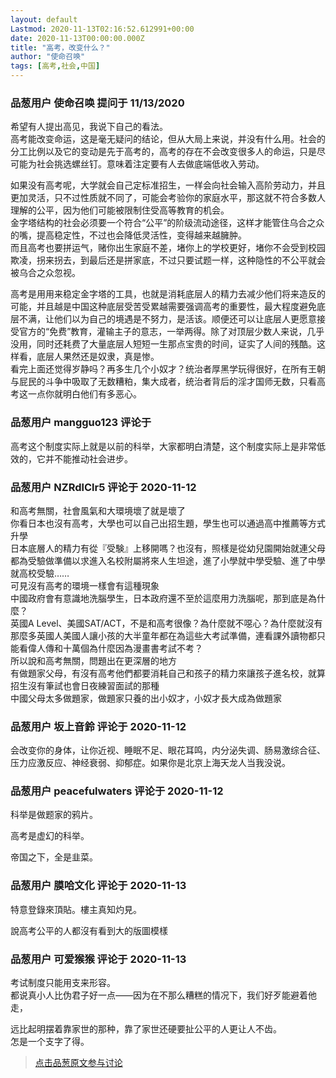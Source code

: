 ```yaml
---
layout: default
Lastmod: 2020-11-13T02:16:52.612991+00:00
date: 2020-11-13T00:00:00.000Z
title: "高考，改变什么？"
author: "使命召唤"
tags: [高考,社会,中国]
---
```



### 品葱用户 **使命召唤** 提问于 11/13/2020
    
希望有人提出高见，我说下自己的看法。  
高考能改变命运，这是毫无疑问的结论，但从大局上来说，并没有什么用。社会的分工比例以及它的变动是先于高考的，高考的存在不会改变很多人的命运，只是尽可能为社会挑选螺丝钉。意味着注定要有人去做底端低收入劳动。  
  
如果没有高考呢，大学就会自己定标准招生，一样会向社会输入高阶劳动力，并且更加灵活，只不过性质就不同了，可能会考验你的家庭水平，那这就不符合多数人理解的公平，因为他们可能被限制住受高等教育的机会。  
金字塔结构的社会必须要一个符合“公平”的阶级流动途径，这样才能管住乌合之众的嘴，提高稳定性，不过也会降低灵活性，变得越来越臃肿。  
而且高考也要拼运气，赌你出生家庭不差，堵你上的学校更好，堵你不会受到校园欺凌，拐来拐去，到最后还是拼家底，不过只要试题一样，这种隐性的不公平就会被乌合之众忽视。  
  
高考是用用来稳定金字塔的工具，也就是消耗底层人的精力去减少他们将来造反的可能，并且越是中国这种底层受苦受累越需要强调高考的重要性，最大程度避免底层不满，让他们以为自己的境遇是不努力，是活该。顺便还可以让底层人更愿意接受官方的“免费”教育，灌输主子的意志，一举两得。除了对顶层少数人来说，几乎没用，同时还耗费了大量底层人短短一生那点宝贵的时间，证实了人间的残酷。这样看，底层人果然还是奴隶，真是惨。  
看完上面还觉得岁静吗？再多生几个小奴才？统治者厚黑学玩得很好，在所有王朝与屁民的斗争中吸取了无数糟粕，集大成者，统治者背后的淫才国师无数，只看高考这一点你就明白他们有多恶心。
    
                

### 品葱用户 **mangguo123** 评论于 
        
高考这个制度实际上就是以前的科举，大家都明白清楚，这个制度实际上是非常低效的，它并不能推动社会进步。
        
                

### 品葱用户 **NZRdlClr5** 评论于 2020-11-12
        
和高考無關，社會風氣和大環境壞了就是壞了  
你看日本也沒有高考，大學也可以自己出招生題，學生也可以通過高中推薦等方式升學  
日本底層人的精力有從『受験』上移開嗎？也沒有，照樣是從幼兒園開始就連父母都為受驗做準備以求進入名校附屬將來人生坦途，進了小學就中學受驗、進了中學就高校受驗……  
可見沒有高考的環境一樣會有這種現象  
中國政府會有意識地洗腦學生，日本政府還不至於這麼用力洗腦呢，那到底是為什麼？  
英國A Level、美國SAT/ACT，不是和高考很像？為什麼就不噁心？為什麼就沒有那麼多英國人美國人讓小孩的大半童年都在為這些大考試準備，連看課外讀物都只能看偉人傳和十萬個為什麼因為漫畫書考試不考？  
所以說和高考無關，問題出在更深層的地方  
有做題家父母，有沒有高考他們都要消耗自己和孩子的精力來讓孩子進名校，就算招生沒有筆試也會日夜練習面試的那種  
中國父母太多做題家，做題家只養的出小奴才，小奴才長大成為做題家
        
                

### 品葱用户 **坂上音鈴** 评论于 2020-11-12
        
会改变你的身体，让你近视、睡眠不足、眼花耳鸣，内分泌失调、肠易激综合征、压力应激反应、神经衰弱、抑郁症。如果你是北京上海天龙人当我没说。
        
                

### 品葱用户 **peacefulwaters** 评论于 2020-11-12
        
科举是做题家的鸦片。  
  
高考是虚幻的科举。  
  
帝国之下，全是韭菜。
        
                

### 品葱用户 **膜哈文化** 评论于 2020-11-13
        
特意登錄來頂貼。樓主真知灼見。  
  
說高考公平的人都沒有看到大的版圖模樣
        
                

### 品葱用户 **可爱猴猴** 评论于 2020-11-13
        
考试制度只能用支来形容。  
都说真小人比伪君子好一点——因为在不那么糟糕的情况下，我们好歹能避着他走，  
  
远比起明摆着靠家世的那种，靠了家世还硬要扯公平的人更让人不齿。  
怎是一个支字了得。
        
                





> [点击品葱原文参与讨论](https://pincong.rocks/question/33448)

